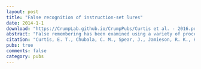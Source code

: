 ```yaml
---
layout: post
title: "False recognition of instruction-set lures"
date: 2014-1-1
download: "https://CrumpLab.github.io/CrumpPubs/Curtis et al. - 2016.pdf"
abstract: "False remembering has been examined using a variety of procedures, including the Deese-Roediger- McDermott procedure, the false fame procedure and the two-list recognition procedure. We present six experiments in a different empirical framework examining false recognition of words included in the experimental instructions (instruction-set lures). The data show that participants’ false alarm rate to instruction-set lures was twice their false alarm rate to standard lures. That result was statistically robust even when (1) the relative strength of targets to instruction-set lures was increased, (2) participants were warned about the instruction-set lures, (3) the instruction-set lures were camouflaged in the study instructions and (4) the instruction-set lures were presented verbally at study but visually at test. False recognition of instruction-set lures was only mitigated when participants were distracted between encountering the instruction-set lures and studying the training list. The results confirm the ease with which recognition succumbs to familiarity and demonstrate the robustness of false recognition."
citation: "Curtis, E. T., Chubala, C. M., Spear, J., Jamieson, R. K., Hockley, W. E., & Crump, M. J. C. (2014). False recognition of instruction-set lures. Memory, 24, 32-43."
pubs: true
comments: false
category: pubs
---
```

